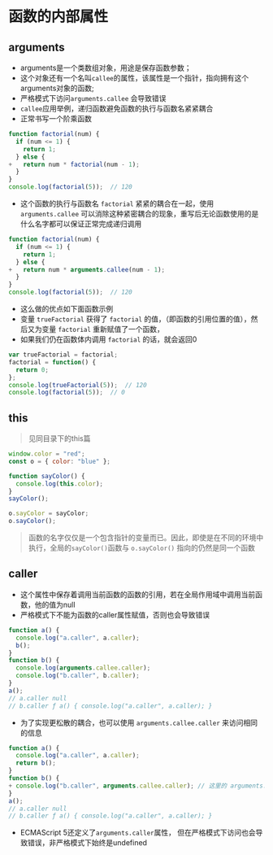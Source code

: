 # 函数的内部属性

## arguments

- arguments是一个类数组对象，用途是保存函数参数；
- 这个对象还有一个名叫`callee`的属性，该属性是一个指针，指向拥有这个arguments对象的函数;
- 严格模式下访问`arguments.callee` 会导致错误
- `callee`应用举例，递归函数避免函数的执行与函数名紧紧耦合
- 正常书写一个阶乘函数

```javascript
function factorial(num) {
  if (num <= 1) {
    return 1;
  } else {
+   return num * factorial(num - 1);
  }
}
console.log(factorial(5));  // 120
```
- 这个函数的执行与函数名 `factorial` 紧紧的耦合在一起，使用 `arguments.callee` 可以消除这种紧密耦合的现象，重写后无论函数使用的是什么名字都可以保证正常完成递归调用

```javascript
function factorial(num) {
  if (num <= 1) {
    return 1;
  } else {
+   return num * arguments.callee(num - 1);
  }
}
console.log(factorial(5));  // 120
```

- 这么做的优点如下面函数示例
- 变量 `trueFactorial` 获得了 `factorial` 的值，（即函数的引用位置的值），然后又为变量 `factorial` 重新赋值了一个函数，
- 如果我们仍在函数体内调用 `factorial` 的话，就会返回0

```javascript
var trueFactorial = factorial;
factorial = function() {
  return 0;
};
console.log(trueFactorial(5));  // 120
console.log(factorial(5));  // 0 
```



## this
> 见同目录下的this篇

```javascript
window.color = "red";
const o = { color: "blue" };

function sayColor() {
  console.log(this.color);
}
sayColor();

o.sayColor = sayColor;
o.sayColor();
```

> 函数的名字仅仅是一个包含指针的变量而已。因此，即使是在不同的环境中执行，全局的`sayColor()`函数与 `o.sayColor()` 指向的仍然是同一个函数


## caller
- 这个属性中保存着调用当前函数的函数的引用，若在全局作用域中调用当前函数，他的值为null
- 严格模式下不能为函数的caller属性赋值，否则也会导致错误

```javascript
function a() {
  console.log("a.caller", a.caller);
  b();
}
function b() {
  console.log(arguments.callee.caller);
  console.log("b.caller", b.caller);
}
a();
// a.caller null
// b.caller ƒ a() { console.log("a.caller", a.caller); }
```

- 为了实现更松散的耦合，也可以使用 `arguments.callee.caller` 来访问相同的信息

```javascript
function a() {
  console.log("a.caller", a.caller);
  return b();
}
function b() {
+ console.log("b.caller", arguments.callee.caller); // 这里的 arguments.callee 指向拥有 arguments 对象的函数
}
a();
// a.caller null
// b.caller ƒ a() { console.log("a.caller", a.caller); }
```

- ECMAScript 5还定义了`arguments.caller`属性， 但在严格模式下访问也会导致错误，非严格模式下始终是undefined
